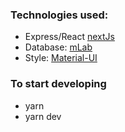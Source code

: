 ### Technologies used:

* Express/React [nextJs](https://nextjs.org/)
* Database: [mLab](https://mlab.com/)
* Style: [Material-UI](https://material-ui.com/)

### To start developing
* yarn
* yarn dev
